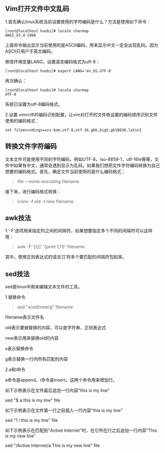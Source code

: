 ﻿## Vim打开文件中文乱码

1.首先确认linux系统当前设置使用的字符编码是什么？方法是使用如下命令：

	[root@localhost huobi]# locale charmap
	ANSI_X3.4-1968
上面命令输出显示当前使用的是ASCII编码，用来显示中文一定会出现乱码，因为ASCII只用户于英文编码。

修改环境变量LANG，设置语言编码格式为utf-8：

	[root@localhost huobi]# export LANG='en_US.UTF-8'

再次确认：

	[root@localhost huobi]# locale charmap
	UTF-8

系统已设置为utf-8编码格式。

2.设置.vimrc中的编码识别配置，让vim对打开的文件依设置的编码顺序识别文件使用的编码格式：

	set fileencodings=ucs-bom,utf-8,utf-16,gbk,big5,gb18030,latin1

## 转换文件字符编码

文本文件可能使用不同的字符编码，例如UTF-8，iso-8859-1，utf-16le等等，文件中如果有中文，通常会遇到显示为乱码。如果我们想把文件字符编码转换为自己想要的编码格式。首先，确定文件当前使用的是什么编码格式：

>file --mime-encoding filename

接下来，进行编码格式转换：

>iconv -f old -t new filename

## awk技法

1.'-F'选项用来指定列之间的间隔符，如果想要指定多个不同的间隔符可以这样用：

>awk -F '[{}]' '{print $1,$11}' filename

其中，使用正则表达式的语法‘[]’将多个要匹配的间隔符包起来。

## sed技法

sed是linux中用来编辑文本文件的工具。

1.替换命令

>sed "s/old/new/g" filename

filename表示文件名

old表示要被替换的内容，可以是字符串，正则表达式

new表示用来替换old的内容

s表示替换命令

g表示替换一行内所有匹配的内容

2.a和i命令

a命令是append，i命令是insert。这两个命令用来增加行。

如下示例表示在文件最后追加一行内容"this is my line"

sed "$ a this is my line" file

如下示例表示在文件第一行之前插入一行内容"this is my line"

sed "1 i this is my line" file

如下示例表示在匹配到"Active Internet"时，在它所在行之后追加一行内容"This is my new line"

sed "/Active Internet/a This is my new line" file